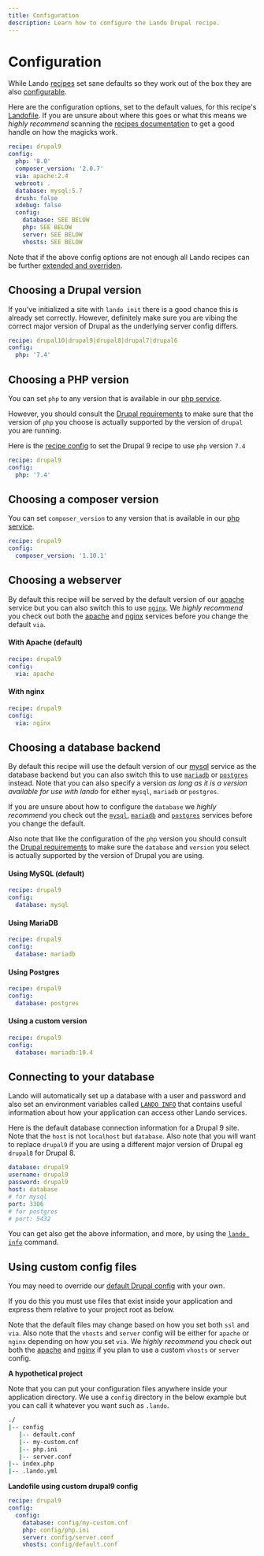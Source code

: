 ```yaml
---
title: Configuration
description: Learn how to configure the Lando Drupal recipe.
---
```


# Configuration

While Lando [recipes](https://docs.lando.dev/config/recipes.md) set sane defaults so they work out of the box they are also [configurable](https://docs.lando.dev/config/recipes.md#config).

Here are the configuration options, set to the default values, for this recipe's [Landofile](https://docs.lando.dev/config/lando.md). If you are unsure about where this goes or what this means we *highly recommend* scanning the [recipes documentation](https://docs.lando.dev/config/recipes.md) to get a good handle on how the magicks work.

```yaml
recipe: drupal9
config:
  php: '8.0'
  composer_version: '2.0.7'
  via: apache:2.4
  webroot: .
  database: mysql:5.7
  drush: false
  xdebug: false
  config:
    database: SEE BELOW
    php: SEE BELOW
    server: SEE BELOW
    vhosts: SEE BELOW
```

Note that if the above config options are not enough all Lando recipes can be further [extended and overriden](https://docs.lando.dev/config/recipes.md#extending-and-overriding-recipes).

## Choosing a Drupal version

If you've initialized a site with `lando init` there is a good chance this is already set correctly. However, definitely make sure you are vibing the correct major version of Drupal as the underlying server config differs.

```yaml
recipe: drupal10|drupal9|drupal8|drupal7|drupal6
config:
  php: '7.4'
```

## Choosing a PHP version

You can set `php` to any version that is available in our [php service](https://docs.lando.dev/php/).

However, you should consult the [Drupal requirements](https://www.drupal.org/docs/system-requirements) to make sure that the version of `php` you choose is actually supported by the version of `drupal` you are running.

Here is the [recipe config](https://docs.lando.dev/config/recipes.md#config) to set the Drupal 9 recipe to use `php` version `7.4`

```yaml
recipe: drupal9
config:
  php: '7.4'
```

## Choosing a composer version

You can set `composer_version` to any version that is available in our [php service](https://docs.lando.dev/php/config.html#installing-composer).

```yaml
recipe: drupal9
config:
  composer_version: '1.10.1'
```

## Choosing a webserver

By default this recipe will be served by the default version of our [apache](https://docs.lando.dev/apache) service but you can also switch this to use [`nginx`](./nginx.md). We *highly recommend* you check out both the [apache](https://docs.lando.dev/apache) and [nginx](https://docs.lando.dev/nginx) services before you change the default `via`.

#### With Apache (default)

```yaml
recipe: drupal9
config:
  via: apache
```

#### With nginx

```yaml
recipe: drupal9
config:
  via: nginx
```

## Choosing a database backend

By default this recipe will use the default version of our [mysql](https://docs.lando.dev/mysql) service as the database backend but you can also switch this to use [`mariadb`](https://docs.lando.dev/mariadb) or [`postgres`](https://docs.lando.dev/postgres) instead. Note that you can also specify a version *as long as it is a version available for use with lando* for either `mysql`, `mariadb` or `postgres`.

If you are unsure about how to configure the `database` we *highly recommend* you check out the [`mysql`](https://docs.lando.dev/mysql), [`mariadb`](https://docs.lando.dev/mariadb) and [`postgres`](https://docs.lando.dev/postgres) services before you change the default.

Also note that like the configuration of the `php` version you should consult the [Drupal requirements](https://www.drupal.org/docs/system-requirements) to make sure the `database` and `version` you select is actually supported by the version of Drupal you are using.

#### Using MySQL (default)

```yaml
recipe: drupal9
config:
  database: mysql
```

#### Using MariaDB

```yaml
recipe: drupal9
config:
  database: mariadb
```

#### Using Postgres

```yaml
recipe: drupal9
config:
  database: postgres
```

#### Using a custom version

```yaml
recipe: drupal9
config:
  database: mariadb:10.4
```

## Connecting to your database

Lando will automatically set up a database with a user and password and also set an environment variables called [`LANDO INFO`](https://docs.lando.dev/guides/lando-info.md) that contains useful information about how your application can access other Lando services.

Here is the default database connection information for a Drupal 9 site. Note that the `host` is not `localhost` but `database`. Also note that you will want to replace `drupal9` if you are using a different major version of Drupal eg `drupal8` for Drupal 8.

```yaml
database: drupal9
username: drupal9
password: drupal9
host: database
# for mysql
port: 3306
# for postgres
# port: 5432
```

You can get also get the above information, and more, by using the [`lando info`](https://docs.lando.dev/cli/info.md) command.


## Using custom config files

You may need to override our [default Drupal config](https://github.com/lando/lando/tree/master/plugins/lando-recipes/recipes/drupal9) with your own.

If you do this you must use files that exist inside your application and express them relative to your project root as below.

Note that the default files may change based on how you set both `ssl` and `via`. Also note that the `vhosts` and `server` config will be either for `apache` or `nginx` depending on how you set `via`. We *highly recommend* you check out both the [apache](https://docs.lando.dev/apach/config.html) and [nginx](https://docs.lando.dev/nginx/config.html) if you plan to use a custom `vhosts` or `server` config.

**A hypothetical project**

Note that you can put your configuration files anywhere inside your application directory. We use a `config` directory in the below example but you can call it whatever you want such as `.lando`.

```bash
./
|-- config
   |-- default.conf
   |-- my-custom.cnf
   |-- php.ini
   |-- server.conf
|-- index.php
|-- .lando.yml
```

**Landofile using custom drupal9 config**

```yaml
recipe: drupal9
config:
  config:
    database: config/my-custom.cnf
    php: config/php.ini
    server: config/server.conf
    vhosts: config/default.conf
```
